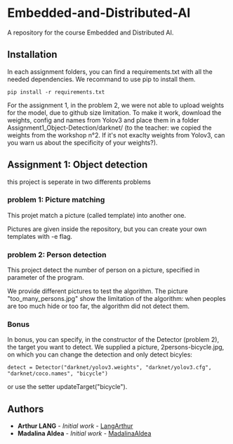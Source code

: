 # Embedded-and-Distributed-AI
A repository for the course Embedded and Distributed AI.

## Installation

In each assignment folders, you can find a requirements.txt with all the needed dependencies. We recommand to use pip to install them.

```
pip install -r requirements.txt
```

For the assignment 1, in the problem 2, we were not able to upload weights for the model, due to github size limitation. To make it work, download the weights, config and names from Yolov3 and place them in a folder Assignment1_Object-Detection/darknet/ (to the teacher: we copied the weights from the workshop n°2. If it's not exaclty weights from Yolov3, can you warn us about the specificity of your weights?).

## Assignment 1: Object detection

this project is seperate in two differents problems

### problem 1: Picture matching

This projet match a picture (called template) into another one.

Pictures are given inside the repository, but you can create your own templates with -e flag.

### problem 2: Person detection

This project detect the number of person on a picture, specified in parameter of the program.

We provide different pictures to test the algorithm. The picture "too_many_persons.jpg" show the limitation of the algorithm: when peoples are too much hide or too far, the algorithm did not detect them.

### Bonus

In bonus, you can specify, in the constructor of the Detector (problem 2), the target you want to detect. We supplied a picture, 2persons-bicycle.jpg, on which you can change the detection and only detect bicyles:
```
detect = Detector("darknet/yolov3.weights", "darknet/yolov3.cfg", "darknet/coco.names", "bicycle")
```

or use the setter updateTarget("bicycle").

## Authors

* **Arthur LANG** - *Initial work* - [LangArthur](https://github.com/LangArthur)
* **Madalina Aldea** - *Initial work* - [MadalinaAldea](https://github.com/MadalinaAldea)